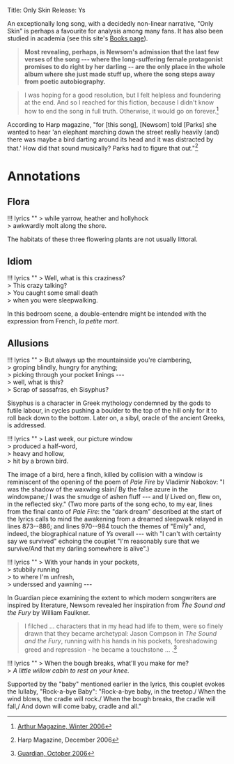Title: Only Skin
Release: Ys

An exceptionally long song, with a decidedly non-linear narrative, "Only Skin" is perhaps a favourite for analysis among many fans. It has also been studied in academia (see this site's [Books page]({filename}../books.md)).

> **Most revealing, perhaps, is Newsom's admission that the last few verses of the song --- where the long-suffering female protagonist promises to do right by her darling -- are the only place in the whole album where she just made stuff up, where the song steps away from poetic autobiography.**

>I was hoping for a good resolution, but I felt helpless and foundering at the end. And so I reached for this fiction, because I didn't know how to end the song in full truth. Otherwise, it would go on forever.[^arthur]

[^arthur]:[Arthur Magazine, Winter 2006][arthur]

According to Harp magazine, "for [this song], [Newsom] told [Parks] she wanted to hear 'an elephant marching down the street really heavily (and) there was maybe a bird darting around its head and it was distracted by that.' How did that sound musically? Parks had to figure that out."[^harp]

[^harp]:Harp Magazine, December 2006

# Annotations #

## Flora ##

!!! lyrics ""
	> while yarrow, heather and hollyhock  
	> awkwardly molt along the shore.
	
The habitats of these three flowering plants are not usually littoral.

## Idiom ##

!!! lyrics ""
	> Well, what is this craziness?  
	> This crazy talking?  
	> You caught some small death  
	> when you were sleepwalking.
	
In this bedroom scene, a double-entendre might be intended with the expression from French, *la petite mort*.

## Allusions ##

!!! lyrics ""
	> But always up the mountainside you're clambering,  
	> groping blindly, hungry for anything;  
	> picking through your pocket linings ---  
	> well, what is this?  
	> Scrap of sassafras, eh Sisyphus?
	
Sisyphus is a character in Greek mythology condemned by the gods to futile labour, in cycles pushing a boulder to the top of the hill only for it to roll back down to the bottom. Later on, a sibyl, oracle of the ancient Greeks, is addressed.

!!! lyrics ""
	> Last week, our picture window  
	> produced a half-word,  
	> heavy and hollow,  
	> hit by a brown bird.
	
The image of a bird, here a finch, killed by collision with a window is reminiscent of the opening of the poem of *Pale Fire* by Vladimir Nabokov: "I was the shadow of the waxwing slain/ By the false azure in the windowpane;/ I was the smudge of ashen fluff --- and I/ Lived on, flew on, in the reflected sky."
(Two more parts of the song echo, to my ear, lines from the final canto of *Pale Fire*: the "dark dream" described at the start of the lyrics calls to mind the awakening from a dreamed sleepwalk relayed in lines 873--886; and lines 970--984 touch the themes of "Emily" and, indeed, the biographical nature of *Ys* overall --- with "I can't with certainty say we survived" echoing the couplet "I'm reasonably sure that we survive/And that my darling somewhere is alive".)

!!! lyrics ""
	> With your hands in your pockets,  
	> stubbily running  
	> to where I'm unfresh,  
	> underssed and yawning ---  
	
In Guardian piece examining the extent to which modern songwriters are inspired by literature, Newsom revealed her inspiration from *The Sound and the Fury* by William Faulkner.

> I filched ... characters that in my head had life to them, were so finely drawn that they became archetypal: Jason Compson in *The Sound and the Fury*, running with his hands in his pockets, foreshadowing greed and repression - he became a touchstone ... .[^guardianp]

[^guardianp]:[Guardian, October 2006][guardianp]

!!! lyrics ""
	> When the bough breaks, what'll you make for me?  
	> *A little willow cabin to rest on your knee.*
	
Supported by the "baby" mentioned earlier in the lyrics, this couplet evokes the lullaby, "Rock-a-bye Baby": "Rock-a-bye baby, in the treetop./ When the wind blows, the cradle will rock./ When the bough breaks, the cradle will fall,/ And down will come baby, cradle and all."

[arthur]: https://arthurmag.com/2006/12/23/nearer-the-heart-of-things-erik-davis-on-joanna-newsom-from-arthur-no-25winter-02006/
[guardianp]: https://www.theguardian.com/music/2006/oct/13/poetry.popandrock

